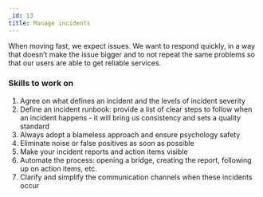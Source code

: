 ```yaml
---
_id: 13
title: Manage incidents
---
```


When moving fast, we expect issues. We want to respond quickly, in a way that doesn’t make the issue bigger and to not repeat the same problems so that our users are able to get reliable services.

### Skills to work on

1. Agree on what defines an incident and the levels of incident severity
1. Define an incident runbook: provide a list of clear steps to follow when an incident happens - it will bring us consistency and sets a quality standard
1. Always adopt a blameless approach and ensure psychology safety
1. Eliminate noise or false positives as soon as possible
1. Make your incident reports and action items visible
1. Automate the process: opening a bridge, creating the report, following up on action items, etc.
1. Clarify and simplify the communication channels when these incidents occur

